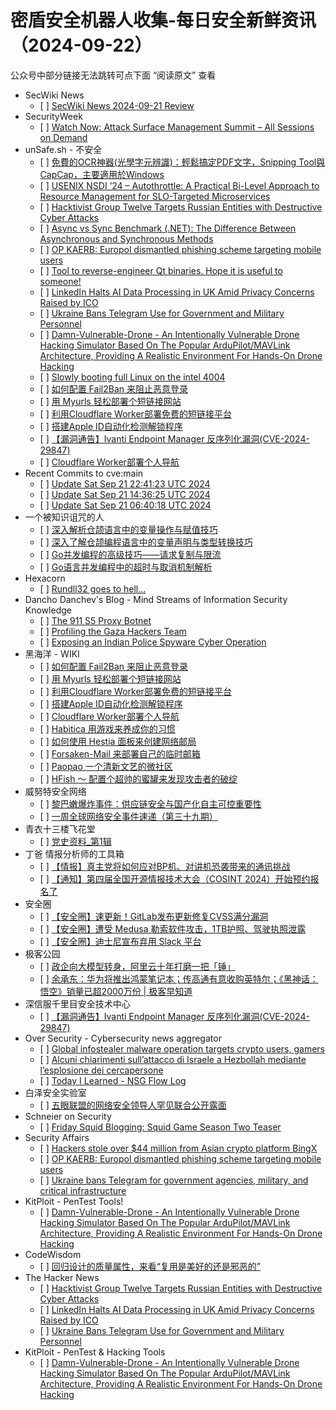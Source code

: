 <h1>密盾安全机器人收集-每日安全新鲜资讯（2024-09-22）</h1>

<p>公众号中部分链接无法跳转可点下面 “阅读原文” 查看</p>

<ul>
<li>SecWiki News
<ul>
<li>[ ] <a href="http://www.sec-wiki.com/?2024-09-21">SecWiki News 2024-09-21 Review</a></li>
</ul></li>
<li>SecurityWeek
<ul>
<li>[ ] <a href="https://www.securityweek.com/securityweek-to-host-2024-attack-surface-management-summit-on-wednesday/">Watch Now: Attack Surface Management Summit – All Sessions on Demand</a></li>
</ul></li>
<li>unSafe.sh - 不安全
<ul>
<li>[ ] <a href="https://buaq.net/go-263289.html">免費的OCR神器(光學字元辨識)：輕鬆搞定PDF文字，Snipping Tool與CapCap，主要適用於Windows</a></li>
<li>[ ] <a href="https://buaq.net/go-263292.html">USENIX NSDI ’24 – Autothrottle: A Practical Bi-Level Approach to Resource Management for SLO-Targeted Microservices</a></li>
<li>[ ] <a href="https://buaq.net/go-263290.html">Hacktivist Group Twelve Targets Russian Entities with Destructive Cyber Attacks</a></li>
<li>[ ] <a href="https://buaq.net/go-263296.html">Async vs Sync Benchmark (.NET): The Difference Between Asynchronous and Synchronous Methods</a></li>
<li>[ ] <a href="https://buaq.net/go-263285.html">OP KAERB: Europol dismantled phishing scheme targeting mobile users</a></li>
<li>[ ] <a href="https://buaq.net/go-263281.html">Tool to reverse-engineer Qt binaries. Hope it is useful to someone!</a></li>
<li>[ ] <a href="https://buaq.net/go-263282.html">LinkedIn Halts AI Data Processing in UK Amid Privacy Concerns Raised by ICO</a></li>
<li>[ ] <a href="https://buaq.net/go-263283.html">Ukraine Bans Telegram Use for Government and Military Personnel</a></li>
<li>[ ] <a href="https://buaq.net/go-263272.html">Damn-Vulnerable-Drone - An Intentionally Vulnerable Drone Hacking Simulator Based On The Popular ArduPilot/MAVLink Architecture, Providing A Realistic Environment For Hands-On Drone Hacking</a></li>
<li>[ ] <a href="https://buaq.net/go-263271.html">Slowly booting full Linux on the intel 4004</a></li>
<li>[ ] <a href="https://buaq.net/go-263254.html">如何配置 Fail2Ban 来阻止恶意登录</a></li>
<li>[ ] <a href="https://buaq.net/go-263255.html">用 Myurls 轻松部署个短链接网站</a></li>
<li>[ ] <a href="https://buaq.net/go-263256.html">利用Cloudflare Worker部署免费的短链接平台</a></li>
<li>[ ] <a href="https://buaq.net/go-263257.html">搭建Apple ID自动化检测解锁程序</a></li>
<li>[ ] <a href="https://buaq.net/go-263277.html">【漏洞通告】Ivanti Endpoint Manager 反序列化漏洞(CVE-2024-29847)</a></li>
<li>[ ] <a href="https://buaq.net/go-263258.html">Cloudflare Worker部署个人导航</a></li>
</ul></li>
<li>Recent Commits to cve:main
<ul>
<li>[ ] <a href="https://github.com/trickest/cve/commit/7021842b1672c8ef4c7953d0998d267995616ad2">Update Sat Sep 21 22:41:23 UTC 2024</a></li>
<li>[ ] <a href="https://github.com/trickest/cve/commit/c882dfb35f487f432e30d2fe49493205084a749a">Update Sat Sep 21 14:36:25 UTC 2024</a></li>
<li>[ ] <a href="https://github.com/trickest/cve/commit/b5ab0d02e24f556f5dbc1f56cd00e29037a7c292">Update Sat Sep 21 06:40:18 UTC 2024</a></li>
</ul></li>
<li>一个被知识诅咒的人
<ul>
<li>[ ] <a href="https://blog.csdn.net/nokiaguy/article/details/142415717">深入解析仓颉语言中的变量操作与赋值技巧</a></li>
<li>[ ] <a href="https://blog.csdn.net/nokiaguy/article/details/142415613">深入了解仓颉编程语言中的变量声明与类型转换技巧</a></li>
<li>[ ] <a href="https://blog.csdn.net/nokiaguy/article/details/142415453">Go并发编程的高级技巧——请求复制与限流</a></li>
<li>[ ] <a href="https://blog.csdn.net/nokiaguy/article/details/142415424">Go语言并发编程中的超时与取消机制解析</a></li>
</ul></li>
<li>Hexacorn
<ul>
<li>[ ] <a href="https://www.hexacorn.com/blog/2024/09/21/rundll32-goes-to-hell/">Rundll32 goes to hell…</a></li>
</ul></li>
<li>Dancho Danchev's Blog - Mind Streams of Information Security Knowledge
<ul>
<li>[ ] <a href="https://ddanchev.blogspot.com/2024/09/the-911-s5-proxy-botnet.html">The 911 S5 Proxy Botnet</a></li>
<li>[ ] <a href="https://ddanchev.blogspot.com/2024/09/profiling-gaza-hackers-team.html">Profiling the Gaza Hackers Team</a></li>
<li>[ ] <a href="https://ddanchev.blogspot.com/2024/09/exposing-indian-police-spyware-cyber.html">Exposing an Indian Police Spyware Cyber Operation</a></li>
</ul></li>
<li>黑海洋 - WIKI
<ul>
<li>[ ] <a href="https://www.upx8.com/4346">如何配置 Fail2Ban 来阻止恶意登录</a></li>
<li>[ ] <a href="https://www.upx8.com/4345">用 Myurls 轻松部署个短链接网站</a></li>
<li>[ ] <a href="https://www.upx8.com/4344">利用Cloudflare Worker部署免费的短链接平台</a></li>
<li>[ ] <a href="https://www.upx8.com/4343">搭建Apple ID自动化检测解锁程序</a></li>
<li>[ ] <a href="https://www.upx8.com/4342">Cloudflare Worker部署个人导航</a></li>
<li>[ ] <a href="https://www.upx8.com/4341">Habitica 用游戏来养成你的习惯</a></li>
<li>[ ] <a href="https://www.upx8.com/4340">如何使用 Hestia 面板来创建网络邮局</a></li>
<li>[ ] <a href="https://www.upx8.com/4339">Forsaken-Mail 来部署自己的临时邮箱</a></li>
<li>[ ] <a href="https://www.upx8.com/4338">Paopao 一个清新文艺的微社区</a></li>
<li>[ ] <a href="https://www.upx8.com/4337">HFish ～ 配置个超帅的蜜罐来发现攻击者的破绽</a></li>
</ul></li>
<li>威努特安全网络
<ul>
<li>[ ] <a href="https://mp.weixin.qq.com/s?__biz=MzAwNTgyODU3NQ==&mid=2651127139&idx=1&sn=7f5f2f7139c9c0093a6ca54fed659393&chksm=80e6e7d3b7916ec58d098e83b2f51f2d933439c21b94d6771963820d7c071aafd92f41c6e7bf&scene=58&subscene=0#rd">黎巴嫩爆炸事件：供应链安全与国产化自主可控重要性</a></li>
<li>[ ] <a href="https://mp.weixin.qq.com/s?__biz=MzAwNTgyODU3NQ==&mid=2651127139&idx=2&sn=420ea571d0fd01f9bf2613b7559cc663&chksm=80e6e7d3b7916ec568c099f19a8b52b0f81e267a6c4cc8e6b5a502dbe9bccb3a5fab50f2a6b7&scene=58&subscene=0#rd">一周全球网络安全事件速递（第三十九期）</a></li>
</ul></li>
<li>青衣十三楼飞花堂
<ul>
<li>[ ] <a href="https://mp.weixin.qq.com/s?__biz=MzUzMjQyMDE3Ng==&mid=2247487627&idx=1&sn=8d5b6bc5ab12befcf4a5a0d23008223a&chksm=fab2d3b4cdc55aa29bdc1d3da726d15ac0db3fbfb2edbad4173bb0a5a5294536c7904615e5f4&scene=58&subscene=0#rd">党史资料_第1辑</a></li>
</ul></li>
<li>丁爸 情报分析师的工具箱
<ul>
<li>[ ] <a href="https://mp.weixin.qq.com/s?__biz=MzI2MTE0NTE3Mw==&mid=2651146264&idx=1&sn=1d53bbae5483b2f91387dd0ab34c5657&chksm=f1af3f22c6d8b634758f51464ee39b4a2902e1a42c1c863d00812f8ccd0c2d3013614902927f&scene=58&subscene=0#rd">【情报】真主党将如何应对BP机、对讲机恐袭带来的通讯挑战</a></li>
<li>[ ] <a href="https://mp.weixin.qq.com/s?__biz=MzI2MTE0NTE3Mw==&mid=2651146264&idx=2&sn=91f3d07ea842aae4a7821950772dadd5&chksm=f1af3f22c6d8b634db90d404852aae4172a6423176ea32cf8825040fadb78aac8bb654def7d3&scene=58&subscene=0#rd">【通知】第四届全国开源情报技术大会（COSINT 2024）开始预约报名了</a></li>
</ul></li>
<li>安全圈
<ul>
<li>[ ] <a href="https://mp.weixin.qq.com/s?__biz=MzIzMzE4NDU1OQ==&mid=2652064581&idx=1&sn=a8d25f47e9142354cddaccee15a9e264&chksm=f36e6705c419ee130f4d3f0e49710c74c10402ee7aa922bcf4c208d71d1956c64caa923497ee&scene=58&subscene=0#rd">【安全圈】速更新！GitLab发布更新修复CVSS满分漏洞</a></li>
<li>[ ] <a href="https://mp.weixin.qq.com/s?__biz=MzIzMzE4NDU1OQ==&mid=2652064581&idx=2&sn=cc2983b9d05d015a0f637bceb468f01d&chksm=f36e6705c419ee13ca8b24c68f94deeeacf830cf6d2652b28a978286ea96b2e562962312ae52&scene=58&subscene=0#rd">【安全圈】遭受 Medusa 勒索软件攻击，1TB护照、驾驶执照泄露</a></li>
<li>[ ] <a href="https://mp.weixin.qq.com/s?__biz=MzIzMzE4NDU1OQ==&mid=2652064581&idx=3&sn=83152847e2afad70f1324f5da5de3b7a&chksm=f36e6705c419ee139a7eb75252f0506a83e391436f819a10b3ae2739680efe9a3f58c30584c3&scene=58&subscene=0#rd">【安全圈】迪士尼宣布弃用 Slack 平台</a></li>
</ul></li>
<li>极客公园
<ul>
<li>[ ] <a href="https://mp.weixin.qq.com/s?__biz=MTMwNDMwODQ0MQ==&mid=2653055140&idx=1&sn=439a0aebc75d81ffeebbf435e96985aa&chksm=7e57151249209c0456a510aac1a1d2b8789680e464432f1a7df22315fb6bdbae4b48472afa1f&scene=58&subscene=0#rd">政企向大模型转身，阿里云十年打磨一把「锤」</a></li>
<li>[ ] <a href="https://mp.weixin.qq.com/s?__biz=MTMwNDMwODQ0MQ==&mid=2653055100&idx=1&sn=bf1959542be6d769bbfa4c0967ac6f3f&chksm=7e5715ca49209cdc2ab2129b5715c7f673bdc962672a0e17dd791788096099a2d70b2a454797&scene=58&subscene=0#rd">余承东：华为将推出鸿蒙笔记本；传高通有意收购英特尔；《黑神话：悟空》销量已超2000万份 | 极客早知道</a></li>
</ul></li>
<li>深信服千里目安全技术中心
<ul>
<li>[ ] <a href="https://mp.weixin.qq.com/s?__biz=Mzg2NjgzNjA5NQ==&mid=2247523651&idx=1&sn=eadc5c5144a966ccbb3daf5470278865&chksm=ce461653f9319f45836e08626ff56f08b0539cc52b0ae1793a96c6a7877e7f4289609bd9e743&scene=58&subscene=0#rd">【漏洞通告】Ivanti Endpoint Manager 反序列化漏洞(CVE-2024-29847)</a></li>
</ul></li>
<li>Over Security - Cybersecurity news aggregator
<ul>
<li>[ ] <a href="https://www.bleepingcomputer.com/news/security/global-infostealer-malware-operation-targets-crypto-users-gamers/">Global infostealer malware operation targets crypto users, gamers</a></li>
<li>[ ] <a href="https://www.insicurezzadigitale.com/alcuni-chiarimenti-sullattacco-di-israele-a-hezbollah-mediante-lesplosione-dei-cercapersone/">Alcuni chiarimenti sull’attacco di Israele a Hezbollah mediante l’esplosione dei cercapersone</a></li>
<li>[ ] <a href="https://dfir.ch/posts/today_i_learned_nsg_flow_log/">Today I Learned - NSG Flow Log</a></li>
</ul></li>
<li>白泽安全实验室
<ul>
<li>[ ] <a href="https://mp.weixin.qq.com/s?__biz=MzI0MTE4ODY3Nw==&mid=2247492334&idx=1&sn=ee80d1f551d67595fc44f31b0e649dba&chksm=e90dc8c4de7a41d2d32f0af97b11ab790c19b2fbcffd9714e62684779b9cab376ed4be692b86&scene=58&subscene=0#rd">五眼联盟的网络安全领导人罕见联合公开露面</a></li>
</ul></li>
<li>Schneier on Security
<ul>
<li>[ ] <a href="https://www.schneier.com/blog/archives/2024/09/friday-squid-blogging-squid-game-season-two-teaser.html">Friday Squid Blogging: Squid Game Season Two Teaser</a></li>
</ul></li>
<li>Security Affairs
<ul>
<li>[ ] <a href="https://securityaffairs.com/168703/cyber-crime/hackers-stole-44m-from-bingx.html">Hackers stole over $44 million from Asian crypto platform BingX</a></li>
<li>[ ] <a href="https://securityaffairs.com/168692/cyber-crime/op-kaerb-europol-dismantled-phishing-scheme.html">OP KAERB: Europol dismantled phishing scheme targeting mobile users</a></li>
<li>[ ] <a href="https://securityaffairs.com/168674/cyber-warfare-2/ukraine-nccc-banned-telegram-military-government.html">Ukraine bans Telegram for government agencies, military, and critical infrastructure</a></li>
</ul></li>
<li>KitPloit - PenTest Tools!
<ul>
<li>[ ] <a href="http://www.kitploit.com/2024/09/damn-vulnerable-drone-intentionally.html">Damn-Vulnerable-Drone - An Intentionally Vulnerable Drone Hacking Simulator Based On The Popular ArduPilot/MAVLink Architecture, Providing A Realistic Environment For Hands-On Drone Hacking</a></li>
</ul></li>
<li>CodeWisdom
<ul>
<li>[ ] <a href="https://mp.weixin.qq.com/s?__biz=MzU4NDU4OTM4OQ==&mid=2247509921&idx=1&sn=0aa305da22aa05f72b937e87b8a5d092&chksm=fd956e83cae2e7951d24f42b174bd4220b280c71ee4021e35eef3aebf89c67cd1e62ea056e97&scene=58&subscene=0#rd">回归设计的质量属性，来看“复用是美好的还是邪恶的”</a></li>
</ul></li>
<li>The Hacker News
<ul>
<li>[ ] <a href="https://thehackernews.com/2024/09/hacktivist-group-twelve-targets-russian.html">Hacktivist Group Twelve Targets Russian Entities with Destructive Cyber Attacks</a></li>
<li>[ ] <a href="https://thehackernews.com/2024/09/linkedin-halts-ai-data-processing-in-uk.html">LinkedIn Halts AI Data Processing in UK Amid Privacy Concerns Raised by ICO</a></li>
<li>[ ] <a href="https://thehackernews.com/2024/09/ukraine-bans-telegram-use-for.html">Ukraine Bans Telegram Use for Government and Military Personnel</a></li>
</ul></li>
<li>KitPloit - PenTest &amp; Hacking Tools
<ul>
<li>[ ] <a href="http://www.kitploit.com/2024/09/damn-vulnerable-drone-intentionally.html">Damn-Vulnerable-Drone - An Intentionally Vulnerable Drone Hacking Simulator Based On The Popular ArduPilot/MAVLink Architecture, Providing A Realistic Environment For Hands-On Drone Hacking</a></li>
</ul></li>
</ul>
